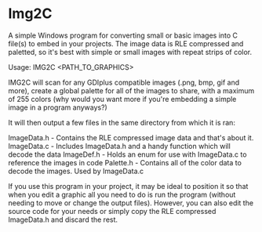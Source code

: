 # Img2C

A simple Windows program for converting small or basic images into C file(s) to embed in your projects.
The image data is RLE compressed and paletted, so it's best with simple or small images with repeat strips of color.

Usage: IMG2C <PATH_TO_GRAPHICS>

IMG2C will scan for any GDIplus compatible images (.png, bmp, gif and more), create a global palette for all of the images to share, with a maximum of 255 colors (why would you want more if you're embedding a simple image in a program anyways?)

It will then output a few files in the same directory from which it is ran:

ImageData.h     - Contains the RLE compressed image data and that's about it.
ImageData.c     - Includes ImageData.h and a handy function which will decode the data
ImageDef.h      - Holds an enum for use with ImageData.c to reference the images in code
Palette.h       - Contains all of the color data to decode the images. Used by ImageData.c

If you use this program in your project, it may be ideal to position it so that when you edit a graphic all you need to do is run the program (without needing to move or change the output files). However, you can also edit the source code for your needs or simply copy the RLE compressed ImageData.h and discard the rest.
